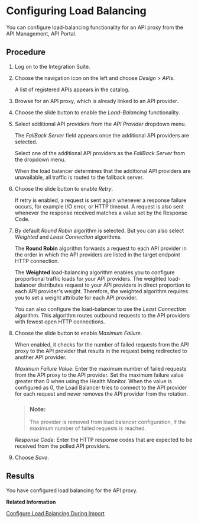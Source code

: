 <!-- loio503a3aa8d9b142629a709d8860443431 -->

# Configuring Load Balancing

You can configure load-balancing functionality for an API proxy from the API Management, API Portal.



## Procedure

1.  Log on to the Integration Suite.

2.  Choose the navigation icon on the left and choose *Design* \> *APIs*.

    A list of registered APIs appears in the catalog.

3.  Browse for an API proxy, which is already linked to an API provider.

4.  Choose the slide button to enable the *Load-Balancing* functionality.

5.  Select additional API providers from the *API Provider* dropdown menu.

    The *FallBack Server* field appears once the additional API providers are selected.

    Select one of the additional API providers as the *FallBack Server* from the dropdown menu.

    When the load balancer determines that the additional API providers are unavailable, all traffic is routed to the fallback server.

6.  Choose the slide button to enable *Retry*.

    If retry is enabled, a request is sent again whenever a response failure occurs, for example I/O error, or HTTP timeout. A request is also sent whenever the response received matches a value set by the Response Code.

7.  By default *Round Robin* algorithm is selected. But you can also select *Weighted* and *Least Connection* algorithms.

    The **Round Robin** algorithm forwards a request to each API provider in the order in which the API providers are listed in the target endpoint HTTP connection.

    The **Weighted** load-balancing algorithm enables you to configure proportional traffic loads for your API providers. The weighted load-balancer distributes request to your API providers in direct proportion to each API provider's weight. Therefore, the weighted algorithm requires you to set a weight attribute for each API provider.

    You can also configure the load-balancer to use the *Least Connection* algorithm. This algorithm routes outbound requests to the API providers with fewest open HTTP connections.

8.  Choose the slide button to enable *Maximum Failure*.

    When enabled, it checks for the number of failed requests from the API proxy to the API provider that results in the request being redirected to another API provider.

    *Maximum Failure Value*: Enter the maximum number of failed requests from the API proxy to the API provider. Set the maximum failure value greater than 0 when using the Health Monitor. When the value is configured as 0, the Load Balancer tries to connect to the API provider for each request and never removes the API provider from the rotation.

    > ### Note:  
    > The provider is removed from load balancer configuration, if the maximum number of failed requests is reached.

    *Response Code*: Enter the HTTP response codes that are expected to be received from the polled API providers.

9.  Choose *Save*.




<a name="loio503a3aa8d9b142629a709d8860443431__result_phc_t53_x4b"/>

## Results

You have configured load balancing for the API proxy.

**Related Information**  


[Configure Load Balancing During Import](configure-load-balancing-during-import-2cd47e2.md "You can apply load-balancing functionality to an API proxy, by including the load balancer, and health monitor attributes in a .zip file along with the API proxy content.")

